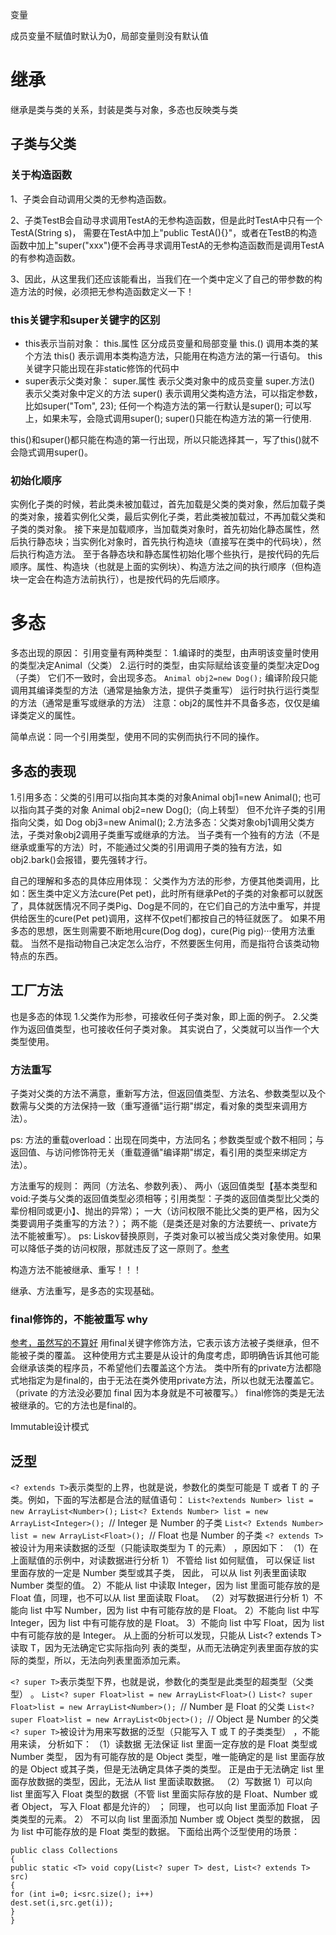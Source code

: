 变量

成员变量不赋值时默认为0，局部变量则没有默认值

# 继承
继承是类与类的关系，封装是类与对象，多态也反映类与类

## 子类与父类
### 关于构造函数
1、子类会自动调用父类的无参构造函数。

2、子类TestB会自动寻求调用TestA的无参构造函数，但是此时TestA中只有一个TestA(String s)，
需要在TestA中加上"public TestA(){}"，或者在TestB的构造函数中加上"super("xxx")便不会再寻求调用TestA的无参构造函数而是调用TestA的有参构造函数。

3、因此，从这里我们还应该能看出，当我们在一个类中定义了自己的带参数的构造方法的时候，必须把无参构造函数定义一下！

### this关键字和super关键字的区别
- this表示当前对象：
this.属性     区分成员变量和局部变量
this.()          调用本类的某个方法
this()           表示调用本类构造方法，只能用在构造方法的第一行语句。
this关键字只能出现在非static修饰的代码中
-  super表示父类对象：
super.属性         表示父类对象中的成员变量
super.方法()      表示父类对象中定义的方法
super()               表示调用父类构造方法，可以指定参数，比如super("Tom", 23);
任何一个构造方法的第一行默认是super();
可以写上，如果未写，会隐式调用super();
super()只能在构造方法的第一行使用.
	
 this()和super()都只能在构造的第一行出现，所以只能选择其一，写了this()就不会隐式调用super()。
 

### 初始化顺序
实例化子类的时候，若此类未被加载过，首先加载是父类的类对象，然后加载子类的类对象，接着实例化父类，最后实例化子类，若此类被加载过，不再加载父类和子类的类对象。
接下来是加载顺序，当加载类对象时，首先初始化静态属性，然后执行静态块；当实例化对象时，首先执行构造块（直接写在类中的代码块），然后执行构造方法。
至于各静态块和静态属性初始化哪个些执行，是按代码的先后顺序。属性、构造块（也就是上面的实例块）、构造方法之间的执行顺序（但构造块一定会在构造方法前执行），也是按代码的先后顺序。


# 多态
多态出现的原因：
引用变量有两种类型：
1.编译时的类型，由声明该变量时使用的类型决定Animal（父类）
2.运行时的类型，由实际赋给该变量的类型决定Dog（子类）
它们不一致时，会出现多态。
`Animal obj2=new Dog();`
编译阶段只能调用其编译类型的方法（通常是抽象方法，提供子类重写）
运行时执行运行类型的方法（通常是重写或继承的方法）
注意：obj2的属性并不具备多态，仅仅是编译类定义的属性。

简单点说：同一个引用类型，使用不同的实例而执行不同的操作。

## 多态的表现
1.引用多态：父类的引用可以指向其本类的对象Animal obj1=new Animal();  也可以指向其子类的对象 Animal obj2=new Dog();（向上转型）
但不允许子类的引用指向父类，如 Dog obj3=new Animal();
2.方法多态：父类对象obj1调用父类方法，子类对象obj2调用子类重写或继承的方法。
当子类有一个独有的方法（不是继承或重写的方法）时，不能通过父类的引用调用子类的独有方法，如obj2.bark()会报错，要先强转才行。

自己的理解和多态的具体应用体现：
父类作为方法的形参，方便其他类调用，比如：医生类中定义方法cure(Pet pet)，此时所有继承Pet的子类的对象都可以就医了，具体就医情况不同子类Pig、Dog是不同的，在它们自己的方法中重写，并提供给医生的cure(Pet pet)调用，这样不仅pet们都按自己的特征就医了。
如果不用多态的思想，医生则需要不断地用cure(Dog dog)，cure(Pig pig)···使用方法重载。
当然不是指动物自己决定怎么治疗，不然要医生何用，而是指符合该类动物特点的东西。

## 工厂方法
也是多态的体现
1.父类作为形参，可接收任何子类对象，即上面的例子。
2.父类作为返回值类型，也可接收任何子类对象。
其实说白了，父类就可以当作一个大类型使用。

###  方法重写
子类对父类的方法不满意，重新写方法，但返回值类型、方法名、参数类型以及个数需与父类的方法保持一致（重写遵循"运行期"绑定，看对象的类型来调用方法）。

ps: 方法的重载overload：出现在同类中，方法同名；参数类型或个数不相同；与返回值、与访问修饰符无关（重载遵循"编译期"绑定，看引用的类型来绑定方法）。

方法重写的规则：
两同（方法名、参数列表）、
两小（返回值类型【基本类型和void:子类与父类的返回值类型必须相等；引用类型：子类的返回值类型比父类的辈份相同或更小】、抛出的异常）；
一大（访问权限不能比父类的更严格，因为父类要调用子类重写的方法？）；
两不能（是类还是对象的方法要统一、private方法不能被重写）。
ps: Liskov替换原则，子类对象可以被当成父类对象使用。如果可以降低子类的访问权限，那就违反了这一原则了。[参考](https://blog.csdn.net/xiexingshishu/article/details/53690033)

构造方法不能被继承、重写！！！

继承、方法重写，是多态的实现基础。

### final修饰的，不能被重写 why
 [参考，虽然写的不算好](https://www.cnblogs.com/xiaobingzi/p/10819884.html)
 用final关键字修饰方法，它表示该方法被子类继承，但不能被子类的覆盖。
 这种使用方式主要是从设计的角度考虑，即明确告诉其他可能会继承该类的程序员，不希望他们去覆盖这个方法。
 类中所有的private方法都隐式地指定为是final的，由于无法在类外使用private方法，所以也就无法覆盖它。（private 的方法没必要加 final 因为本身就是不可被覆写。）
 final修饰的类是无法被继承的。它的方法也是final的。
 
 Immutable设计模式




## 泛型
`<? extends T>`表示类型的上界，也就是说，参数化的类型可能是 T 或者 T 的
子类。例如，下面的写法都是合法的赋值语句：
`List<?extends Number> list = new ArrayList<Number>();`
`List<? Extends Number> list = new ArrayList<Integer>(); `// Integer 是 Number 的子类
`List<? Extends Number> list = new ArrayList<Float>(); `// Float 也是 Number 的子类
`<? extends T>`被设计为用来读数据的泛型（只能读取类型为 T 的元素） ，原因如下：
（1）在上面赋值的示例中，对读数据进行分析
1） 不管给 list 如何赋值， 可以保证 list 里面存放的一定是 Number 类型或其子类， 因此，
可以从 list 列表里面读取 Number 类型的值。
2）不能从 list 中读取 Integer，因为 list 里面可能存放的是 Float 值，同理，也不可以从
list 里面读取 Float。
（2）对写数据进行分析
1）不能向 list 中写 Number，因为 list 中有可能存放的是 Float。
2）不能向 list 中写 Integer，因为 list 中有可能存放的是 Float。
3）不能向 list 中写 Float，因为 list 中有可能存放的是 Integer。
从上面的分析可以发现，只能从 List<? extends T> 读取 T，因为无法确定它实际指向列
表的类型，从而无法确定列表里面存放的实际的类型，所以，无法向列表里面添加元素。


`<? super T>`表示类型下界，也就是说，参数化的类型是此类型的超类型（父类型） 。
`List<? super Float>list = new ArrayList<Float>()`
`List<? super Float>list = new ArrayList<Number>(); `// Number 是 Float 的父类
`List<? super Float>list = new ArrayList<Object>(); `// Object 是 Number 的父类
`<? super T>`被设计为用来写数据的泛型（只能写入 T 或 T 的子类类型） ，不能用来读，
分析如下：
（1）读数据
无法保证 list 里面一定存放的是 Float 类型或 Number 类型， 因为有可能存放的是 Object
类型，唯一能确定的是 list 里面存放的是 Object 或其子类，但是无法确定具体子类的类型。
正是由于无法确定 list 里面存放数据的类型，因此，无法从 list 里面读取数据。
（2）写数据
1）可以向 list 里面写入 Float 类型的数据（不管 list 里面实际存放的是 Float、Number
或者 Object， 写入 Float 都是允许的） ； 同理， 也可以向 list 里面添加 Float 子类类型的元素。
2） 不可以向 list 里面添加 Number 或 Object 类型的数据， 因为 list 中可能存放的是 Float
类型的数据。
下面给出两个泛型使用的场景：
```
public class Collections
{
public static <T> void copy(List<? super T> dest, List<? extends T> src)
{
for (int i=0; i<src.size(); i++)
dest.set(i,src.get(i));
}
}
```
